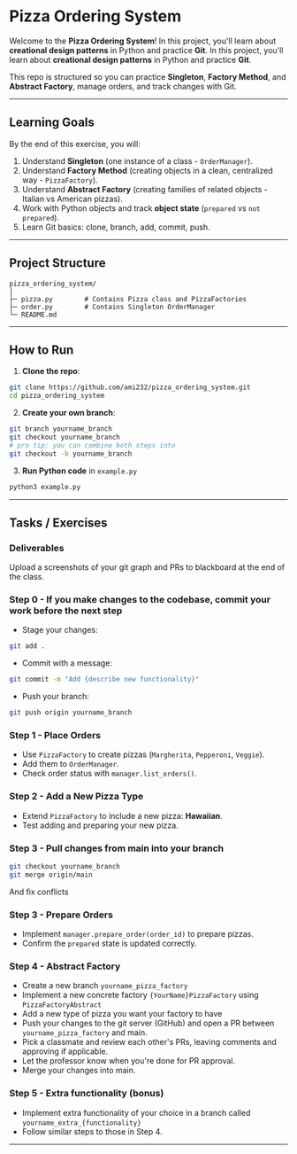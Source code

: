 # Pizza Ordering System

Welcome to the **Pizza Ordering System**! In this project, you'll learn about **creational design patterns** in Python and practice **Git**.
In this project, you'll learn about **creational design patterns** in Python and practice **Git**.

This repo is structured so you can practice **Singleton**, **Factory Method**, and **Abstract Factory**, manage orders, and track changes with Git.

---

## Learning Goals

By the end of this exercise, you will:

1. Understand **Singleton** (one instance of a class - `OrderManager`).
2. Understand **Factory Method** (creating objects in a clean, centralized way - `PizzaFactory`).
3. Understand **Abstract Factory** (creating families of related objects - Italian vs American pizzas).
4. Work with Python objects and track **object state** (`prepared` vs `not prepared`).
5. Learn Git basics: clone, branch, add, commit, push.

---

## Project Structure

```
pizza_ordering_system/
│
├─ pizza.py        # Contains Pizza class and PizzaFactories
├─ order.py        # Contains Singleton OrderManager
└─ README.md
```

---

## How to Run

1. **Clone the repo**:

```bash
git clone https://github.com/ami232/pizza_ordering_system.git
cd pizza_ordering_system
```

2. **Create your own branch**:

```bash
git branch yourname_branch
git checkout yourname_branch
# pro tip: you can combine both steps into
git checkout -b yourname_branch
```

3. **Run Python code** in `example.py`
```bash
python3 example.py
```
---

## Tasks / Exercises

### Deliverables

Upload a screenshots of your git graph and PRs to blackboard at the end of the class.

### Step 0 - If you make changes to the codebase, commit your work before the next step

* Stage your changes:

```bash
git add .
```

* Commit with a message:

```bash
git commit -m "Add {describe new functionality}"
```

* Push your branch:

```bash
git push origin yourname_branch
```

### Step 1 - Place Orders

* Use `PizzaFactory` to create pizzas (`Margherita`, `Pepperoni`, `Veggie`).
* Add them to `OrderManager`.
* Check order status with `manager.list_orders()`.

### Step 2 - Add a New Pizza Type

* Extend `PizzaFactory` to include a new pizza: **Hawaiian**.
* Test adding and preparing your new pizza.

### Step 3 - Pull changes from main into your branch

```bash
git checkout yourname_branch
git merge origin/main
```

And fix conflicts

### Step 3 - Prepare Orders

* Implement `manager.prepare_order(order_id)` to prepare pizzas.
* Confirm the `prepared` state is updated correctly.

### Step 4 - Abstract Factory

* Create a new branch `yourname_pizza_factory`
* Implement a new concrete factory `{YourName}PizzaFactory` using `PizzaFactoryAbstract`
* Add a new type of pizza you want your factory to have
* Push your changes to the git server (GitHub) and open a PR between `yourname_pizza_factory` and main.
* Pick a classmate and review each other's PRs, leaving comments and approving if applicable.
* Let the professor know when you're done for PR approval.
* Merge your changes into main.

### Step 5 - Extra functionality (bonus)

* Implement extra functionality of your choice in a branch called `yourname_extra_{functionality}`
* Follow similar steps to those in Step 4.

---
